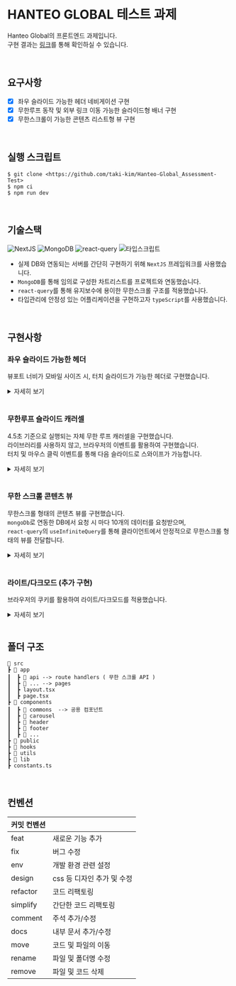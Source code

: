 # HANTEO GLOBAL 테스트 과제

Hanteo Global의 프론트엔드 과제입니다.  
구현 결과는 [링크](https://hanteo-global-assessment-test.vercel.app/)를 통해 확인하실 수 있습니다.

<br>

## 요구사항

- [x] 좌우 슬라이드 가능한 헤더 네비게이션 구현
- [x] 무한루프 동작 및 외부 링크 이동 가능한 슬라이드형 배너 구현
- [x] 무한스크롤이 가능한 콘텐츠 리스트형 뷰 구현

<br>

## 실행 스크립트

```
$ git clone <https://github.com/taki-kim/Hanteo-Global_Assessment-Test>
$ npm ci
$ npm run dev
```

<br>

## 기술스택

![NextJS](https://img.shields.io/badge/next.js-000000?style=for-the-badge&logo=nextdotjs&logoColor=white)
![MongoDB](https://img.shields.io/badge/mongo--db-47A248?style=for-the-badge&logo=mongoDB&logoColor=white)
![react-query](https://img.shields.io/badge/react--query-000000?style=for-the-badge&logo=reactquery&logoColor=white)
![타입스크립트](https://img.shields.io/badge/typescript-3178C6?style=for-the-badge&logo=typescript&logoColor=white)

- 실제 DB와 연동되는 서버를 간단히 구현하기 위해 `NextJS` 프레임워크를 사용했습니다.
- `MongoDB`를 통해 임의로 구성한 차트리스트를 프로젝트와 연동했습니다.
- `react-query`를 통해 유지보수에 용이한 무한스크롤 구조를 적용했습니다.
- 타입관리에 안정성 있는 어플리케이션을 구현하고자 `typeScript`를 사용했습니다.

<br>

## 구현사항

### 좌우 슬라이드 가능한 헤더

뷰포트 너비가 모바일 사이즈 시, 터치 슬라이드가 가능한 헤더로 구현했습니다.

<details>
  <summary>자세히 보기</summary>
  
<br>

![스크롤헤더](https://github.com/user-attachments/assets/73ec07cb-b4ca-44c9-86cb-27926e07f086)

</details>

<br>

### 무한루프 슬라이드 캐러셀

4.5초 기준으로 실행되는 자체 무한 루프 캐러셀을 구현했습니다.  
라이브러리를 사용하지 않고, 브라우저의 이벤트를 활용하여 구현했습니다.  
터치 및 마우스 클릭 이벤트를 통해 다음 슬라이드로 스와이프가 가능합니다.

<details>
  <summary>자세히 보기</summary>
  
<br>

![캐러셀](https://github.com/user-attachments/assets/b1663186-95cb-4e04-98eb-a6ddbb06edb7)

</details>

<br>

### 무한 스크롤 콘텐츠 뷰

무한스크롤 형태의 콘텐츠 뷰를 구현했습니다.  
`mongoDb`로 연동한 DB에서 요청 시 마다 10개의 데이터를 요청받으며,  
`react-query`의 `useInfiniteQuery`를 통해 클라이언트에서 안정적으로 무한스크롤 형태의 뷰를 전달합니다.

<details>
  <summary>자세히 보기</summary>
  
<br>

![무한스크롤](https://github.com/user-attachments/assets/037186fa-7185-4b7d-a324-84c98c68c27a)

</details>

<br>

### 라이트/다크모드 (추가 구현)

브라우저의 쿠키를 활용하여 라이트/다크모드를 적용했습니다.

<details>
  <summary>자세히 보기</summary>
  
<br>

![다크모드 (1)](https://github.com/user-attachments/assets/f19780b6-7b7d-4451-a2cc-c1a301f2d0c1)

</details>

<br>

## 폴더 구조

```
📂 src
┣ 📂 app
┃  ┣ 📂 api --> route handlers ( 무한 스크롤 API )
┃  ┣ 📂 ... --> pages
┃  ┣ layout.tsx
┃  ┣ page.tsx
┣ 📂 components
┃  ┣ 📂 commons  --> 공용 컴포넌트
┃  ┣ 📂 carousel
┃  ┣ 📂 header
┃  ┣ 📂 footer
┃  ┣ 📂 ...
┣ 📂 public
┣ 📂 hooks
┣ 📂 utils
┣ 📂 lib
┣ constants.ts
```

</br>

## 컨벤션

| 커밋 컨벤션 |                            |
| ----------- | -------------------------- |
| feat        | 새로운 기능 추가           |
| fix         | 버그 수정                  |
| env         | 개발 환경 관련 설정        |
| design      | css 등 디자인 추가 및 수정 |
| refactor    | 코드 리팩토링              |
| simplify    | 간단한 코드 리팩토링       |
| comment     | 주석 추가/수정             |
| docs        | 내부 문서 추가/수정        |
| move        | 코드 및 파일의 이동        |
| rename      | 파일 및 폴더명 수정        |
| remove      | 파일 및 코드 삭제          |
